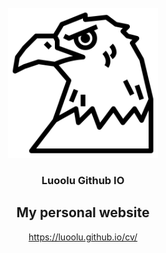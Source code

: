 <!-- PROJECT LOGO -->
<br />
<div align="center">
  <a href="https://github.com/luoolu/cn">
    <img src="falcon.png" alt="Logo" width="240" height="240">
  </a>

<h3 align="center">Luoolu Github IO</h3>



## My personal website

 https://luoolu.github.io/cv/
